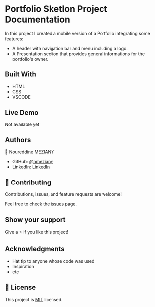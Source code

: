 # Portfolio Sketlon Project Documentation

In this project I created a mobile version of a Portfolio integrating some features:
- A header with navigation bar and menu including a logo.
- A Presentation section that provides general informations for the portfolio's owner.

## Built With

- HTML
- CSS
- VSCODE

## Live Demo

Not available yet


## Authors

👤 Noureddine MEZIANY

- GitHub: [@nmeziany](https://github.com/nmeziany)
- LinkedIn: [LinkedIn](https://www.linkedin.com/in/noureddine-meziany/)


## 🤝 Contributing

Contributions, issues, and feature requests are welcome!

Feel free to check the [issues page](../../issues/).

## Show your support

Give a ⭐️ if you like this project!

## Acknowledgments

- Hat tip to anyone whose code was used
- Inspiration
- etc

## 📝 License

This project is [MIT](./MIT.md) licensed.